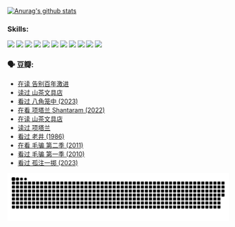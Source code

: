
[![Anurag's github stats](https://github-readme-stats.vercel.app/api?username=w940853815)](https://github.com/anuraghazra/github-readme-stats)

### Skills:

<code><img height="32" src="https://cdn.jsdelivr.net/npm/simple-icons@v5/icons/python.svg"></code>
<code><img height="32" src="https://cdn.jsdelivr.net/npm/simple-icons@v5/icons/javascript.svg"></code>
<code><img height="32" src="https://cdn.jsdelivr.net/npm/simple-icons@v5/icons/django.svg"></code>
<code><img height="32" src="https://cdn.jsdelivr.net/npm/simple-icons@v5/icons/flask.svg"></code>
<code><img height="32" src="https://cdn.jsdelivr.net/npm/simple-icons@v5/icons/vuetify.svg"></code>
<code><img height="32" src="https://cdn.jsdelivr.net/npm/simple-icons@v5/icons/git.svg"></code>
<code><img height="32" src="https://cdn.jsdelivr.net/npm/simple-icons@v5/icons/docker.svg"></code>
<code><img height="32" src="https://cdn.jsdelivr.net/npm/simple-icons@v5/icons/postgresql.svg"></code>
<code><img height="32" src="https://cdn.jsdelivr.net/npm/simple-icons@v5/icons/elasticsearch.svg"></code>
<code><img height="32" src="https://cdn.jsdelivr.net/npm/simple-icons@v5/icons/macos.svg"></code>
<code><img height="32" src="https://cdn.jsdelivr.net/npm/simple-icons@v5/icons/linux.svg"></code>

### 🗣 豆瓣:

<!-- DOUBAN-ACTIVITIES:START -->
- [在读 告别百年激进](https://www.douban.com/people/136069238/status/4374953075/?_i=95356064)
- [读过 山茶文具店](https://www.douban.com/people/136069238/status/4374952154/?_i=95356064)
- [看过 八角笼中‎ (2023)](https://www.douban.com/people/136069238/status/4367541707/?_i=95356064)
- [在看 项塔兰 Shantaram‎ (2022)](https://www.douban.com/people/136069238/status/4365497032/?_i=95356064)
- [在读 山茶文具店](https://www.douban.com/people/136069238/status/4364620725/?_i=95356064)
- [读过 项塔兰](https://www.douban.com/people/136069238/status/4364620288/?_i=95356064)
- [看过 老井‎ (1986)](https://www.douban.com/people/136069238/status/4362366672/?_i=95356064)
- [在看 毛骗 第二季‎ (2011)](https://www.douban.com/people/136069238/status/4355752869/?_i=95356064)
- [看过 毛骗 第一季‎ (2010)](https://www.douban.com/people/136069238/status/4355752667/?_i=95356064)
- [看过 孤注一掷‎ (2023)](https://www.douban.com/people/136069238/status/4354774568/?_i=95356064)
<!-- DOUBAN-ACTIVITIES:END -->


![Snake animation](https://raw.githubusercontent.com/w940853815/w940853815/output/github-contribution-grid-snake.svg)

<!--
**w940853815/w940853815** is a ✨ _special_ ✨ repository because its `README.md` (this file) appears on your GitHub profile.

Here are some ideas to get you started:

- 🔭 I’m currently working on ...
- 🌱 I’m currently learning ...
- 👯 I’m looking to collaborate on ...
- 🤔 I’m looking for help with ...
- 💬 Ask me about ...
- 📫 How to reach me: ...
- 😄 Pronouns: ...
- ⚡ Fun fact: ...
-->
